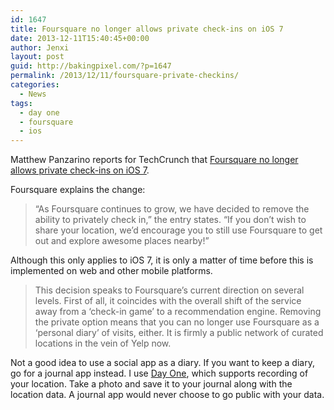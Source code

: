 ```yaml
---
id: 1647
title: Foursquare no longer allows private check-ins on iOS 7
date: 2013-12-11T15:40:45+00:00
author: Jenxi
layout: post
guid: http://bakingpixel.com/?p=1647
permalink: /2013/12/11/foursquare-private-checkins/
categories:
  - News
tags:
  - day one
  - foursquare
  - ios
---
```

Matthew Panzarino reports for TechCrunch that [Foursquare no longer allows private check-ins on iOS 7](http://techcrunch.com/2013/12/09/as-foursquare-concentrates-on-demonstrating-value-it-no-longer-allows-private-check-ins-on-ios-7/).

Foursquare explains the change:

> “As Foursquare continues to grow, we have decided to remove the ability to privately check in,” the entry states. “If you don’t wish to share your location, we’d encourage you to still use Foursquare to get out and explore awesome places nearby!” 

Although this only applies to iOS 7, it is only a matter of time before this is implemented on web and other mobile platforms.

> This decision speaks to Foursquare’s current direction on several levels. First of all, it coincides with the overall shift of the service away from a ‘check-in game’ to a recommendation engine. Removing the private option means that you can no longer use Foursquare as a ‘personal diary’ of visits, either. It is firmly a public network of curated locations in the vein of Yelp now. 

Not a good idea to use a social app as a diary. If you want to keep a diary, go for a journal app instead. I use [Day One](http://dayoneapp.com/), which supports recording of your location. Take a photo and save it to your journal along with the location data. A journal app would never choose to go public with your data.